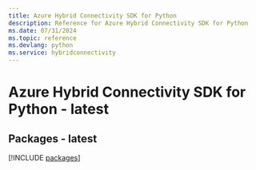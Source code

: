 ```yaml
---
title: Azure Hybrid Connectivity SDK for Python
description: Reference for Azure Hybrid Connectivity SDK for Python
ms.date: 07/31/2024
ms.topic: reference
ms.devlang: python
ms.service: hybridconnectivity
---
```

# Azure Hybrid Connectivity SDK for Python - latest
## Packages - latest
[!INCLUDE [packages](hybrid-connectivity-index.md)]